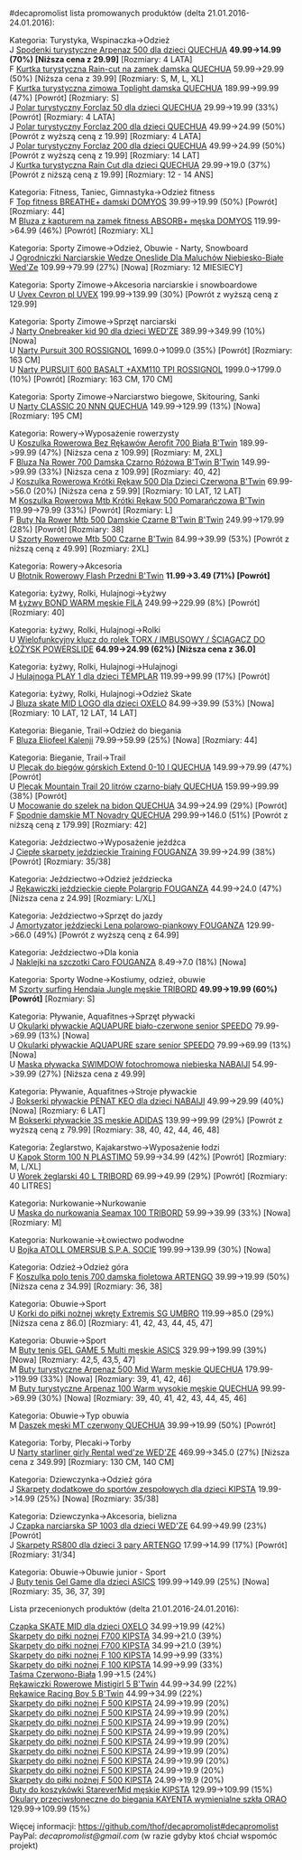 #decapromolist lista promowanych produktów (delta 21.01.2016-24.01.2016):

Kategoria: Turystyka, Wspinaczka->Odzież  
J [Spodenki turystyczne Arpenaz 500 dla dzieci QUECHUA](http://www.decathlon.pl/spodenki-turystyczne-dla-dzieci-arpenaz-500-id_8332267.html) **49.99->14.99 (70%) [Niższa cena z 29.99]** [Rozmiary: 4 LATA]  
F [Kurtka turystyczna Rain-cut na zamek damska QUECHUA](http://www.decathlon.pl/kurtka-turystyczna-lekka-damska-rain-cut-zip-id_8207400.html) 59.99->29.99 (50%) [Niższa cena z 39.99] [Rozmiary: S, M, L, XL]  
F [Kurtka turystyczna zimowa Toplight damska QUECHUA](http://www.decathlon.pl/kurtka-turystyczna-watowana-toplight-damska-id_8344287.html) 189.99->99.99 (47%) [Powrót] [Rozmiary: S]  
J [Polar turystyczny Forclaz 50 dla dzieci QUECHUA](http://www.decathlon.pl/polar-forclaz-50-dla-dzieci-id_8344190.html) 29.99->19.99 (33%) [Powrót] [Rozmiary: 4 LATA]  
J [Polar turystyczny Forclaz 200 dla dzieci QUECHUA](http://www.decathlon.pl/polar-forclaz-200-dzieci-id_8344188.html) 49.99->24.99 (50%) [Powrót z wyższą ceną z 19.99] [Rozmiary: 4 LATA]  
J [Polar turystyczny Forclaz 200 dla dzieci QUECHUA](http://www.decathlon.pl/polar-forclaz-200-dla-dzieci-id_8344194.html) 49.99->24.99 (50%) [Powrót z wyższą ceną z 19.99] [Rozmiary: 14 LAT]  
J [Kurtka turystyczna Rain Cut dla dzieci QUECHUA](http://www.decathlon.pl/kurtka-turystyczna-lekka-dla-dzieci-rain-cut-id_8332523.html) 29.99->19.0 (37%) [Powrót z niższą ceną z 19.99] [Rozmiary: 12 - 14 ANS]  

Kategoria: Fitness, Taniec, Gimnastyka->Odzież fitness  
F [Top fitness BREATHE+ damski DOMYOS](http://www.decathlon.pl/koszulka-bez-rkawow-breathe-id_8326311.html) 39.99->19.99 (50%) [Powrót] [Rozmiary: 44]  
M [Bluza z kapturem na zamek fitness ABSORB+ męska DOMYOS](http://www.decathlon.pl/bluza-absorb-mska-id_8341055.html) 119.99->64.99 (46%) [Powrót] [Rozmiary: XL]  

Kategoria: Sporty Zimowe->Odzież, Obuwie - Narty, Snowboard  
J [Ogrodniczki Narciarskie Wedze Oneslide Dla Maluchów Niebiesko-Białe Wed'Ze](http://www.decathlon.pl/ogrodniczki-narciars-oneslide-id_8315762.html) 109.99->79.99 (27%) [Nowa] [Rozmiary: 12 MIESIECY]  

Kategoria: Sporty Zimowe->Akcesoria narciarskie i snowboardowe  
U [Uvex Cevron pl UVEX](http://www.decathlon.pl/uvex-cevron-pl-id_8358310.html) 199.99->139.99 (30%) [Powrót z wyższą ceną z 129.99]  

Kategoria: Sporty Zimowe->Sprzęt narciarski  
J [Narty Onebreaker kid 90 dla dzieci WED'ZE](http://www.decathlon.pl/narty-all-mountain-dla-dzieci-onebreaker-kid-90-id_8225972.html) 389.99->349.99 (10%) [Nowa]  
U [Narty Pursuit 300 ROSSIGNOL](http://www.decathlon.pl/narty-pursuit-300-id_8345499.html) 1699.0->1099.0 (35%) [Powrót] [Rozmiary: 163 CM]  
U [Narty PURSUIT 600 BASALT +AXM110 TPI ROSSIGNOL](http://www.decathlon.pl/narty-pursuit-600-basalt-axm110-tpi-id_8358128.html) 1999.0->1799.0 (10%) [Powrót] [Rozmiary: 163 CM, 170 CM]  

Kategoria: Sporty Zimowe->Narciarstwo biegowe, Skitouring, Sanki  
U [Narty CLASSIC 20 NNN QUECHUA](http://www.decathlon.pl/narty-classic-20-nnn-id_8320405.html) 149.99->129.99 (13%) [Nowa] [Rozmiary: 195 CM]  

Kategoria: Rowery->Wyposażenie rowerzysty  
U [Koszulka Rowerowa Bez Rękawów Aerofit 700 Biała B'Twin](http://www.decathlon.pl/koszulka-aerofit-700-id_8328421.html) 189.99->99.99 (47%) [Niższa cena z 109.99] [Rozmiary: M, 2XL]  
F [Bluza Na Rower 700 Damska Czarno Różowa B'Twin B'Twin](http://www.decathlon.pl/bluza-na-rower-700-damska-id_8315349.html) 149.99->99.99 (33%) [Niższa cena z 109.99] [Rozmiary: 40, 42]  
J [Koszulka Rowerowa Krótki Rękaw 500 Dla Dzieci Czerwona B'Twin](http://www.decathlon.pl/koszulka-krotki-rkaw-na-rower-mska-500-jr-czerwona-id_8328333.html) 69.99->56.0 (20%) [Niższa cena z 59.99] [Rozmiary: 10 LAT, 12 LAT]  
M [Koszulka Rowerowa Mtb Krótki Rękaw 500 Pomarańczowa B'Twin](http://www.decathlon.pl/koszulka-krotki-rkaw-na-rower-mska-mtb-500-pomaraczowa-id_8328035.html) 119.99->79.99 (33%) [Powrót] [Rozmiary: L]  
F [Buty Na Rower Mtb 500 Damskie Czarne B'Twin B'Twin](http://www.decathlon.pl/buty-na-rower-mtb-500-damskie-id_8327948.html) 249.99->179.99 (28%) [Powrót] [Rozmiary: 38]  
U [Szorty Rowerowe Mtb 500 Czarne B'Twin](http://www.decathlon.pl/szorty-mtb-500-czarne-id_8330561.html) 84.99->39.99 (53%) [Powrót z niższą ceną z 49.99] [Rozmiary: 2XL]  

Kategoria: Rowery->Akcesoria  
U [Błotnik Rowerowy Flash Przedni B'Twin](http://www.decathlon.pl/botnik-flash-przedni-pomara-id_8327792.html) **11.99->3.49 (71%) [Powrót]**  

Kategoria: Łyżwy, Rolki, Hulajnogi->Łyżwy  
M [Łyżwy BOND WARM męskie FILA](http://www.decathlon.pl/ywy-bond-warm-czarne-id_8288526.html) 249.99->229.99 (8%) [Powrót] [Rozmiary: 40]  

Kategoria: Łyżwy, Rolki, Hulajnogi->Rolki  
U [Wielofunkcyjny klucz do rolek TORX / IMBUSOWY / ŚCIĄGACZ DO ŁOŻYSK POWERSLIDE](http://www.decathlon.pl/klucz-do-rolek-torx-imbusowy-id_8245552.html) **64.99->24.99 (62%) [Niższa cena z 36.0]**  

Kategoria: Łyżwy, Rolki, Hulajnogi->Hulajnogi  
J [Hulajnoga PLAY 1 dla dzieci TEMPLAR](http://www.decathlon.pl/hulajnoga-play-1-czerwona-id_8239743.html) 119.99->99.99 (17%) [Powrót]  

Kategoria: Łyżwy, Rolki, Hulajnogi->Odzież Skate  
J [Bluza skate MID LOGO dla dzieci OXELO](http://www.decathlon.pl/bluza-skate-mid-jr-id_8346727.html) 84.99->39.99 (53%) [Nowa] [Rozmiary: 10 LAT, 12 LAT, 14 LAT]  

Kategoria: Bieganie, Trail->Odzież do biegania  
F [Bluza Eliofeel Kalenji](http://www.decathlon.pl/bluza-eliofeel-id_8341605.html) 79.99->59.99 (25%) [Nowa] [Rozmiary: 44]  

Kategoria: Bieganie, Trail->Trail  
U [Plecak do biegów górskich Extend 0-10 l QUECHUA](http://www.decathlon.pl/plecak-sad-extend-0-10l-czarny-id_8300703.html) 149.99->79.99 (47%) [Powrót]  
U [Plecak Mountain Trail 20 litrów czarno-biały QUECHUA](http://www.decathlon.pl/sad-mt-20l-czarno-biay-id_8300111.html) 159.99->99.99 (38%) [Powrót]  
U [Mocowanie do szelek na bidon QUECHUA](http://www.decathlon.pl/mocowanie-do-szelek-na-bidon-id_8247095.html) 34.99->24.99 (29%) [Powrót]  
F [Spodnie damskie MT Novadry QUECHUA](http://www.decathlon.pl/spodnie-damskie-mt-novadry-id_8308552.html) 299.99->146.0 (51%) [Powrót z niższą ceną z 179.99] [Rozmiary: 42]  

Kategoria: Jeździectwo->Wyposażenie jeźdźca  
J [Ciepłe skarpety jeździeckie Training FOUGANZA](http://www.decathlon.pl/ciepe-skarpety-jedzieckie-id_8339979.html) 39.99->24.99 (38%) [Powrót] [Rozmiary: 35/38]  

Kategoria: Jeździectwo->Odzież jeździecka  
J [Rękawiczki jeździeckie ciepłe Polargrip FOUGANZA](http://www.decathlon.pl/ciepe-rkawiczki-polargrip-br-id_8340872.html) 44.99->24.0 (47%) [Niższa cena z 24.99] [Rozmiary: L/XL]  

Kategoria: Jeździectwo->Sprzęt do jazdy  
J [Amortyzator jeździecki Lena polarowo-piankowy FOUGANZA](http://www.decathlon.pl/amortyzator-lena-polar-pianka-id_8290720.html) 129.99->66.0 (49%) [Powrót z wyższą ceną z 64.99]  

Kategoria: Jeździectwo->Dla konia  
J [Naklejki na szczotki Caro FOUGANZA](http://www.decathlon.pl/naklejki-na-szczotki-caro-id_8285624.html) 8.49->7.0 (18%) [Nowa]  

Kategoria: Sporty Wodne->Kostiumy, odzież, obuwie  
M [Szorty surfing Hendaia Jungle męskie TRIBORD](http://www.decathlon.pl/szorty-hendaia-jungle-m-nieb-id_8336351.html) **49.99->19.99 (60%) [Powrót]** [Rozmiary: S]  

Kategoria: Pływanie, Aquafitnes->Sprzęt pływacki  
U [Okularki pływackie AQUAPURE biało-czerwone senior SPEEDO](http://www.decathlon.pl/okularki-pywackie-aquapure-speedo-senior-id_8331292.html) 79.99->69.99 (13%) [Nowa]  
U [Okularki pływackie AQUAPURE szare senior SPEEDO](http://www.decathlon.pl/okularki-pywackie-aquapure-speedo-senior-id_8331293.html) 79.99->69.99 (13%) [Nowa]  
U [Maska pływacka SWIMDOW fotochromowa niebieska NABAIJI](http://www.decathlon.pl/maska-pywacka-grand-photoc-senior--id_8197245.html) 54.99->39.99 (27%) [Niższa cena z 49.99]  

Kategoria: Pływanie, Aquafitnes->Stroje pływackie  
J [Bokserki pływackie PENAT KEO dla dzieci NABAIJI](http://www.decathlon.pl/bokserki-penat-keo-id_8347665.html) 49.99->29.99 (40%) [Nowa] [Rozmiary: 6 LAT]  
M [Bokserki pływackie 3S męskie ADIDAS](http://www.decathlon.pl/bokserki-3s-m-czarno-biae-id_8339265.html) 139.99->99.99 (29%) [Powrót z wyższą ceną z 79.99] [Rozmiary: 38, 40, 42, 44, 46, 48]  

Kategoria: Żeglarstwo, Kajakarstwo->Wyposażenie łodzi  
U [Kapok Storm 100 N PLASTIMO](http://www.decathlon.pl/kapok-storm-100-n-id_8161467.html) 59.99->34.99 (42%) [Powrót] [Rozmiary: M, L/XL]  
U [Worek żeglarski 40 L TRIBORD](http://www.decathlon.pl/worek-eglarski-40-l-id_8132228.html) 69.99->49.99 (29%) [Powrót] [Rozmiary: 40 LITRES]  

Kategoria: Nurkowanie->Nurkowanie  
U [Maska do nurkowania Seamax 100 TRIBORD](http://www.decathlon.pl/maska-seamax-100-turkusowa-id_8334338.html) 59.99->39.99 (33%) [Nowa] [Rozmiary: M]  

Kategoria: Nurkowanie->Łowiectwo podwodne  
U [Bojka ATOLL OMERSUB S.P.A. SOCIE](http://www.decathlon.pl/bojka-atoll-id_8249529.html) 199.99->139.99 (30%) [Nowa]  

Kategoria: Odzież->Odzież góra  
F [Koszulka polo tenis 700 damska fioletowa ARTENGO](http://www.decathlon.pl/polo-do-tenisa-700-damskie-id_8252555.html) 39.99->19.99 (50%) [Niższa cena z 34.99] [Rozmiary: 36, 38]  

Kategoria: Obuwie->Sport  
U [Korki do piłki nożnej wkręty Extremis SG UMBRO](http://www.decathlon.pl/korki-do-gry-w-pik-non--id_8310532.html) 119.99->85.0 (29%) [Niższa cena z 86.0] [Rozmiary: 41, 42, 43, 44, 45, 47]  

Kategoria: Obuwie->Sport  
M [Buty tenis GEL GAME 5 Multi męskie ASICS](http://www.decathlon.pl/buty-asics-gel-game-5-multi-id_8324108.html) 329.99->199.99 (39%) [Nowa] [Rozmiary: 42,5, 43,5, 47]  
M [Buty turystyczne Arpenaz 500 Mid Warm męskie QUECHUA](http://www.decathlon.pl/buty-zimowe-turystyczne-arpenaz-500-mid-mskie-id_8285113.html) 179.99->119.99 (33%) [Nowa] [Rozmiary: 39, 41, 42, 46]  
M [Buty turystyczne Arpenaz 100 Warm wysokie męskie QUECHUA](http://www.decathlon.pl/buty-zimowe-turystyczne-arpenaz-100-mskie-id_8285136.html) 99.99->69.99 (30%) [Nowa] [Rozmiary: 39, 40, 41, 42, 43, 44, 45, 46]  

Kategoria: Obuwie->Typ obuwia  
M [Daszek męski MT czerwony QUECHUA](http://www.decathlon.pl/daszek-mski-mt-czerwony-id_8309272.html) 39.99->19.99 (50%) [Powrót]  

Kategoria: Torby, Plecaki->Torby  
U [Narty starliner girly Rental wed'ze WED'ZE](http://www.decathlon.pl/narty-starliner-girly-rental-id_8319408.html) 469.99->345.0 (27%) [Niższa cena z 349.99] [Rozmiary: 130 CM, 140 CM]  

Kategoria: Dziewczynka->Odzież góra  
J [Skarpety dodatkowe do sportów zespołowych dla dzieci KIPSTA](http://www.decathlon.pl/skarpety-dla-dzieci-czarne-id_8100310.html) 19.99->14.99 (25%) [Nowa] [Rozmiary: 35/38]  

Kategoria: Dziewczynka->Akcesoria, bielizna  
J [Czapka narciarska SP 1003 dla dzieci WED'ZE](http://www.decathlon.pl/czapka-peruwianka-sp-1003-id_8344403.html) 64.99->49.99 (23%) [Powrót]  
J [Skarpety RS800 dla dzieci 3 pary ARTENGO](http://www.decathlon.pl/artengo-rs800-jr-rednie-x3-id_8324433.html) 17.99->14.99 (17%) [Powrót] [Rozmiary: 31/34]  

Kategoria: Obuwie->Obuwie junior - Sport  
J [Buty tenis Gel Game dla dzieci ASICS](http://www.decathlon.pl/buty-asics-gel-game-jr-id_8324588.html) 199.99->149.99 (25%) [Nowa] [Rozmiary: 35, 36, 37, 39]  


Lista przecenionych produktów (delta 21.01.2016-24.01.2016):

[Czapka SKATE MID dla dzieci OXELO](http://www.decathlon.pl/czapka-skate-mid-jr-id_8345076.html) 34.99->19.99 (42%)  
[Skarpety do piłki nożnej F700 KIPSTA](http://www.decathlon.pl/skarpety-f700-id_8330743.html) 34.99->21.0 (39%)  
[Skarpety do piłki nożnej F700 KIPSTA](http://www.decathlon.pl/skarpety-f700-id_8330744.html) 34.99->21.0 (39%)  
[Skarpety do piłki nożnej F 100 KIPSTA](http://www.decathlon.pl/skarpety-f-100-id_8350117.html) 14.99->9.99 (33%)  
[Skarpety do piłki nożnej F 100 KIPSTA](http://www.decathlon.pl/skarpety-f-100-id_8350118.html) 14.99->9.99 (33%)  
[Taśma Czerwono-Biała](http://www.decathlon.pl/tama-czerwono-biaa-id_8327210.html) 1.99->1.5 (24%)  
[Rękawiczki Rowerowe Mistigirl 5 B'Twin](http://www.decathlon.pl/rkawiczki-mistigirl-5-id_8280712.html) 44.99->34.99 (22%)  
[Rękawice Racing Boy 5 B'Twin](http://www.decathlon.pl/rkawice-racing-boy-5-id_8280713.html) 44.99->34.99 (22%)  
[Skarpety do piłki nożnej F 500 KIPSTA](http://www.decathlon.pl/skarpety-f-500-id_8350112.html) 24.99->19.99 (20%)  
[Skarpety do piłki nożnej F 500 KIPSTA](http://www.decathlon.pl/skarpety-f-500-id_8350113.html) 24.99->19.99 (20%)  
[Skarpety do piłki nożnej F 500 KIPSTA](http://www.decathlon.pl/skarpety-f-500-id_8350114.html) 24.99->19.99 (20%)  
[Skarpety do piłki nożnej F 500 KIPSTA](http://www.decathlon.pl/skarpety-f-500-id_8350115.html) 24.99->19.99 (20%)  
[Skarpety do piłki nożnej F 500 KIPSTA](http://www.decathlon.pl/skarpety-f-500-id_8350119.html) 24.99->19.99 (20%)  
[Skarpety do piłki nożnej F 500 KIPSTA](http://www.decathlon.pl/skarpety-f-500-id_8350120.html) 24.99->19.99 (20%)  
[Skarpety do piłki nożnej F 500 KIPSTA](http://www.decathlon.pl/skarpety-f-500-id_8350121.html) 24.99->19.99 (20%)  
[Skarpety do piłki nożnej F 500 KIPSTA](http://www.decathlon.pl/skarpety-f-500-id_8350111.html) 24.99->19.9 (20%)  
[Skarpety do piłki nożnej F 500 KIPSTA](http://www.decathlon.pl/skarpety-f-500-id_8350116.html) 24.99->19.9 (20%)  
[Buty do koszykówki StareverMid męskie KIPSTA](http://www.decathlon.pl/buty-do-koszykowki-starevermid-id_8326427.html) 129.99->109.99 (15%)  
[Okulary przeciwsłoneczne do biegania KAYENTA wymienialne szkła ORAO](http://www.decathlon.pl/kayenta-pack-kat31-id_8353664.html) 129.99->109.99 (15%)  

Więcej informacji: https://github.com/thof/decapromolist#decapromolist  
PayPal: _decapromolist@gmail.com_ (w razie gdyby ktoś chciał wspomóc projekt)  
